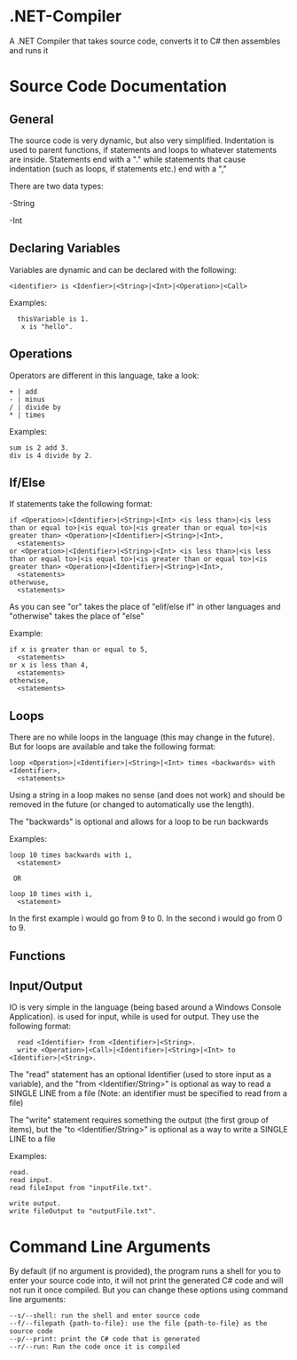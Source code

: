 # .NET-Compiler
A .NET Compiler that takes source code, converts it to C# then assembles and runs it

# Source Code Documentation

## General

The source code is very dynamic, but also very simplified. Indentation is used to parent functions, if statements and loops to whatever statements are inside. Statements end with a "." while statements that cause indentation (such as loops, if statements etc.) end with a ","

There are two data types:

  -String
  
  -Int

## Declaring Variables

Variables are dynamic and can be declared with the following:

    <identifier> is <Idenfier>|<String>|<Int>|<Operation>|<Call>
  
  Examples: 
  
      thisVariable is 1.
       x is "hello".

## Operations

Operators are different in this language, take a look:

    + | add
    - | minus
    / | divide by
    * | times

Examples: 

    sum is 2 add 3.
    div is 4 divide by 2.

## If/Else

 If statements take the following format:
 
    if <Operation>|<Identifier>|<String>|<Int> <is less than>|<is less than or equal to>|<is equal to>|<is greater than or equal to>|<is greater than> <Operation>|<Identifier>|<String>|<Int>,
      <statements>
    or <Operation>|<Identifier>|<String>|<Int> <is less than>|<is less than or equal to>|<is equal to>|<is greater than or equal to>|<is greater than> <Operation>|<Identifier>|<String>|<Int>,
      <statements>
    otherwuse,
      <statements>
      
As you can see "or" takes the place of "elif/else if" in other languages and "otherwise" takes the place of "else"
  
Example:

    if x is greater than or equal to 5,
      <statements>
    or x is less than 4,
      <statements>
    otherwise,
      <statements>

## Loops

There are no while loops in the language (this may change in the future). But for loops are available and take the following format:

    loop <Operation>|<Identifier>|<String>|<Int> times <backwards> with <Identifier>,
      <statements>

Using a string in a loop makes no sense (and does not work) and should be removed in the future (or changed to automatically use the length).

The "backwards" is optional and allows for a loop to be run backwards
  
Examples:
    
    loop 10 times backwards with i,
      <statement>
      
     OR
     
    loop 10 times with i,
      <statement>
      
In the first example i would go from 9 to 0. In the second i would go from 0 to 9.

## Functions

## Input/Output

IO is very simple in the language (being based around a Windows Console Application). <read> is used for input, while <write> is used for output. They use the following format: 
  
      read <Identifier> from <Identifier>|<String>.
      write <Operation>|<Call>|<Identifier>|<String>|<Int> to <Identifier>|<String>.
      
The "read" statement has an optional Identifier (used to store input as a variable), and the "from <Identifier/String>" is optional as way to read a SINGLE LINE from a file (Note: an identifier must be specified to read from a file)
  
The "write" statement requires something the output (the first group of items), but the "to <Identifier/String>" is optional as a way to write a SINGLE LINE to a file
  
Examples:

    read.
    read input.
    read fileInput from "inputFile.txt".
    
    write output.
    write fileOutput to "outputFile.txt".

# Command Line Arguments

By default (if no argument is provided), the program runs a shell for you to enter your source code into, it will not print the generated C# code and will not run it once compiled. But you can change these options using command line arguments:

    --s/--shell: run the shell and enter source code
    --f/--filepath {path-to-file}: use the file {path-to-file} as the source code
    --p/--print: print the C# code that is generated
    --r/--run: Run the code once it is compiled
